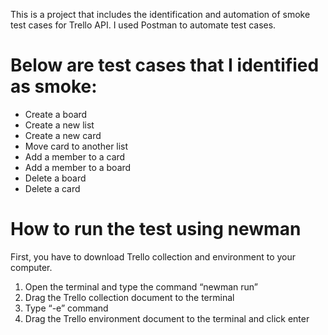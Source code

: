 This is a project that includes the identification and automation of smoke test cases for Trello API. I used Postman to automate test cases.


# Below are test cases that I identified as smoke:

- Create a board
- Create a new list
- Create a new card
- Move card to another list
- Add a member to a card
- Add a member to a board
- Delete a board
- Delete a card

# How to run the test using newman

First, you have to download Trello collection and environment to your computer.
1. Open the terminal and type the command “newman run”
2. Drag the Trello collection document to the terminal 
3. Type “-e” command
4. Drag the Trello environment document to the terminal and click enter
